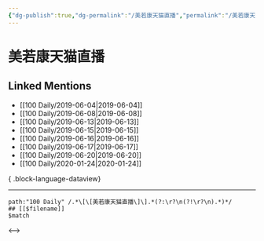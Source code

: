 ```yaml
---
{"dg-publish":true,"dg-permalink":"/美若康天猫直播","permalink":"/美若康天猫直播/","created":"2023-03-24T16:04:21.000+08:00","updated":"2023-03-24T16:04:22.000+08:00"}
---
```


# 美若康天猫直播

## Linked Mentions
- [[100 Daily/2019-06-04\|2019-06-04]]
- [[100 Daily/2019-06-08\|2019-06-08]]
- [[100 Daily/2019-06-13\|2019-06-13]]
- [[100 Daily/2019-06-15\|2019-06-15]]
- [[100 Daily/2019-06-16\|2019-06-16]]
- [[100 Daily/2019-06-17\|2019-06-17]]
- [[100 Daily/2019-06-20\|2019-06-20]]
- [[100 Daily/2020-01-24\|2020-01-24]]

{ .block-language-dataview}

---

```expander
path:"100 Daily" /.*\[\[美若康天猫直播\]\].*(?:\r?\n(?!\r?\n).*)*/
## [[$filename]]
$match
```

<-->